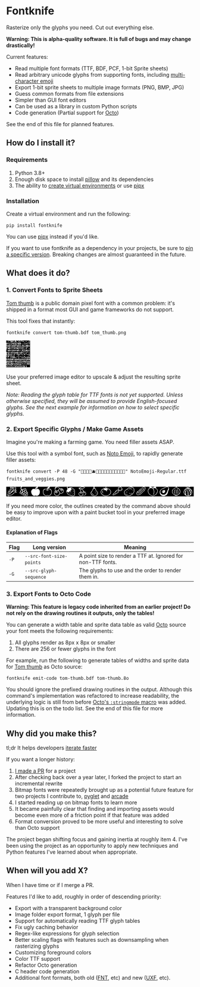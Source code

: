 # Fontknife

Rasterize only the glyphs you need. Cut out everything else.

**Warning: This is alpha-quality software. It is full of bugs and may change drastically!**

Current features:

* Read multiple font formats (TTF, BDF, PCF, 1-bit Sprite sheets)
* Read arbitrary unicode glyphs from supporting fonts, including [multi-character emoji](https://unicode.org/emoji/charts/emoji-zwj-sequences.html)
* Export 1-bit sprite sheets to multiple image formats (PNG, BMP, JPG)
* Guess common formats from file extensions
* Simpler than GUI font editors
* Can be used as a library in custom Python scripts
* Code generation (Partial support for [Octo](https://github.com/JohnEarnest/Octo))

See the end of this file for planned features.

## How do I install it?

### Requirements

1. Python 3.8+
2. Enough disk space to install [pillow](https://pillow.readthedocs.io/en/stable/)
   and its dependencies
3. The ability to [create virtual environments](https://docs.python.org/3/library/venv.html)
   or use [pipx](https://pypa.github.io/pipx/)

### Installation
Create a virtual environment and run the following:

```commandline
pip install fontknife
```

You can use [pipx](https://pypa.github.io/pipx/) instead if you'd like.

If you want to use fontknife as a dependency in your projects, be sure to
[pin a specific version](https://pip.pypa.io/en/stable/topics/repeatable-installs/#pinning-the-package-versions).
Breaking changes are almost guaranteed in the future.

## What does it do?

### 1. Convert Fonts to Sprite Sheets

[Tom thumb](https://robey.lag.net/2010/01/23/tiny-monospace-font.html) is a
public domain pixel font with a common problem: it's shipped in a format
most GUI and game frameworks do not support.

This tool fixes that instantly:

```commandline
fontknife convert tom-thumb.bdf tom_thumb.png
```

![A PNG spritesheet of tom thumb.bdf](https://raw.githubusercontent.com/pushfoo/fontknife/master/doc/tom-thumb.png)

Use your preferred image editor to upscale & adjust the resulting sprite sheet.

*Note: Reading the glyph table for TTF fonts is not yet supported. Unless otherwise
specified, they will be assumed to provide English-focused glyphs. See the next example
for information on how to select specific glyphs.*

### 2. Export Specific Glyphs / Make Game Assets

Imagine you're making a farming game. You need filler assets ASAP.

Use this tool with a symbol font, such as 
[Noto Emoji](https://fonts.google.com/noto/specimen/Noto+Emoji),
to rapidly generate filler assets:

```commandline
fontknife convert -P 48 -G "🌽🍇🍎🍏🫐🍓🍒🍐🍅🥕🥔🥒🍑🥑🧅🍈" NotoEmoji-Regular.ttf fruits_and_veggies.png
```

![Fruit and vegetable emoji exported as a PNG sprite sheet](https://raw.githubusercontent.com/pushfoo/fontknife/master/doc/fruits_and_veggies.png)

If you need more color, the outlines created by the command above should be easy
to improve upon with a paint bucket tool in your preferred image editor.

#### Explanation of Flags
| Flag | Long version             | Meaning                                                     |
|------|--------------------------|-------------------------------------------------------------|
| `-P` | `--src-font-size-points` | A point size to render a TTF at. Ignored for non-TTF fonts. |
| `-G` | `--src-glyph-sequence`   | The glyphs to use and the order to render them in.          |

### 3. Export Fonts to Octo Code

**Warning: This feature is legacy code inherited from
an earlier project!  Do not rely on the drawing routines it
outputs, only the tables!**

You can generate a width table and sprite data table as valid
[Octo](https://github.com/JohnEarnest/Octo) source
your font meets the following requirements:

1. All glyphs render as 8px x 8px or smaller
2. There are 256 or fewer glyphs in the font

For example, run the following to generate tables of widths and sprite data
for [Tom thumb](https://robey.lag.net/2010/01/23/tiny-monospace-font.html)
as Octo source:

```commandline
fontknife emit-code tom-thumb.bdf tom-thumb.8o
```

You should ignore the prefixed drawing routines in the output. Although this
command's implementation was refactored to increase readability, the underlying
logic is still from before
[Octo's `:stringmode` macro](http://johnearnest.github.io/Octo/docs/Manual.html#strings)
was added. Updating this is on the todo list. See the end of this file for more
information.

## Why did you make this?

tl;dr It helps developers [iterate faster](https://www.youtube.com/watch?v=rDjrOaoHz9s)

If you want a longer history:

1. [I made a PR](https://github.com/jdeeny/octofont/pull/5) for a project
2. After checking back over a year later, I forked the project to start an incremental rewrite
3. Bitmap fonts were repeatedly brought up as a potential future feature for
   two projects I contribute to, [pyglet](https://github.com/pyglet/pyglet)
   and [arcade](https://github.com/pythonarcade/arcade)
4. I started reading up on bitmap fonts to learn more 
5. It became painfully clear that finding and importing assets would become
   even more of a friction point if that feature was added
6. Format conversion proved to be more useful and interesting to solve than
   Octo support

The project began shifting focus and gaining inertia at roughly item 4. I've
been using the project as an opportunity to apply new techniques and Python
features I've learned about when appropriate.

## When will you add X?

When I have time or if I merge a PR.

Features I'd like to add, roughly in order of descending priority:

* Export with a transparent background color
* Image folder export format, 1 glyph per file
* Support for automatically reading TTF glyph tables
* Fix ugly caching behavior
* Regex-like expressions for glyph selection
* Better scaling flags with features such as downsampling when rasterizing glyphs
* Customizing foreground colors
* Color TTF support
* Refactor Octo generation
* C header code generation
* Additional font formats, both old
  ([FNT](https://web.archive.org/web/20110513200924/http://support.microsoft.com/kb/65123), etc)
  and new ([UXF](https://wiki.xxiivv.com/site/ufx_format.html), etc).

